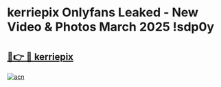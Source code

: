 # kerriepix Onlyfans Leaked - New Video & Photos March 2025 !sdp0y

# <h2><a href="https://gv3pmv.iuczelnia.edu.pl?title=kerriepix&ref=sdp0y">🔗👉 🔴 kerriepix</a></h2>

[![acn](https://github.com/user-attachments/assets/0f9c940e-d8b0-45ae-aac7-cd30a18b3e1c)](https://gv3pmv.iuczelnia.edu.pl?title=kerriepix&ref=sdp0y)

